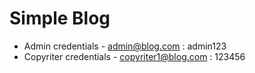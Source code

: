 # Simple Blog

* Admin credentials - admin@blog.com : admin123 
* Copyriter credentials - copyriter1@blog.com : 123456
